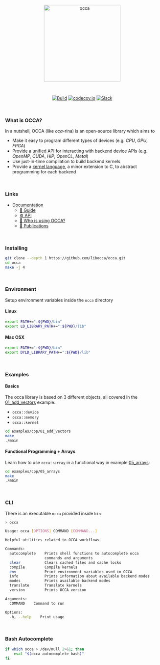 <p align="center">
  <a href="https://libocca.org">
    <img alt="occa" src="https://libocca.org/assets/images/logo/blue.svg" width=250>
  </a>
</p>
&nbsp;
<p align="center">
  <a href="https://github.com/libocca/occa/workflows/Build/badge.svg"><img alt="Build" src="https://github.com/libocca/occa/workflows/Build/badge.svg"></a>
  <a href="https://codecov.io/github/libocca/occa"><img alt="codecov.io" src="https://codecov.io/github/libocca/occa/coverage.svg"></a>
  <a href="https://join.slack.com/t/libocca/shared_invite/zt-4jcnu451-qPpPWUzhm7YQKY_HMhIsIw"><img alt="Slack" src="https://img.shields.io/badge/Chat-on%20Slack-%23522653?logo=slack"></a>
</p>

&nbsp;

### What is OCCA?

In a nutshell, OCCA (like *oca*-rina) is an open-source library which aims to

- Make it easy to program different types of devices (e.g. _CPU_, _GPU_, _FPGA_)
- Provide a [unified API](https://libocca.org/#/guide/occa/introduction) for interacting with backend device APIs (e.g. _OpenMP_, _CUDA_, _HIP_, _OpenCL_, _Metal_)
- Use just-in-time compilation to build backend kernels
- Provide a [kernel language](https://libocca.org/#/guide/okl/introduction), a minor extension to C, to abstract programming for each backend

&nbsp;

### Links

- [Documentation](https://libocca.org)
  - [:notebook:	Guide](https://libocca.org/#/guide)
  - [:gear: API](https://libocca.org/#/api)
  - [🌟 Who is using OCCA?](https://libocca.org/#/gallery)
  - [:lab_coat: Publications](https://libocca.org/#/publications)

&nbsp;

### Installing

```bash
git clone --depth 1 https://github.com/libocca/occa.git
cd occa
make -j 4
```

&nbsp;

### Environment

Setup environment variables inside the `occa` directory

#### Linux

```bash
export PATH+=":${PWD}/bin"
export LD_LIBRARY_PATH+=":${PWD}/lib"
```

#### Mac OSX

```bash
export PATH+=":${PWD}/bin"
export DYLD_LIBRARY_PATH+=":${PWD}/lib"
```

&nbsp;

### Examples

#### Basics

The occa library is based on 3 different objects, all covered in the [01_add_vectors](/examples/cpp/01_add_vectors) example:
- `occa::device`
- `occa::memory`
- `occa::kernel`

```bash
cd examples/cpp/01_add_vectors
make
./main
```

#### Functional Programming + Arrays

Learn how to use `occa::array` in a functional way in example [05_arrays](/examples/cpp/05_arrays):

```bash
cd examples/cpp/05_arrays
make
./main
```

&nbsp;

### CLI

There is an executable `occa` provided inside `bin`

```bash
> occa

Usage: occa [OPTIONS] COMMAND [COMMAND...]

Helpful utilities related to OCCA workflows

Commands:
  autocomplete    Prints shell functions to autocomplete occa
                  commands and arguments
  clear           Clears cached files and cache locks
  compile         Compile kernels
  env             Print environment variables used in OCCA
  info            Prints information about available backend modes
  modes           Prints available backend modes
  translate       Translate kernels
  version         Prints OCCA version

Arguments:
  COMMAND    Command to run

Options:
  -h, --help    Print usage
```

&nbsp;

### Bash Autocomplete

```bash
if which occa > /dev/null 2>&1; then
    eval "$(occa autocomplete bash)"
fi
```
